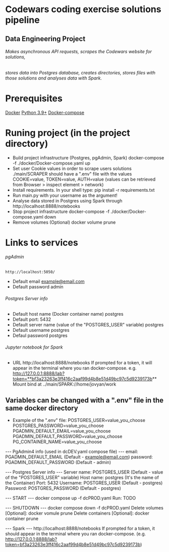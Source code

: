 # Codewars coding exercise solutions pipeline

## Data Engineering Project
###### Makes asynchronous API requests, scrapes the Codewars website for solutions,
###### stores data into Postgres database, creates directories, stores files with those solutions and analyses data with Spark.

# Prerequisites
[Docker](https://docs.docker.com/get-docker/)
[Python 3.9+](https://www.python.org/)
[Docker-compose](https://docs.docker.com/compose/install/)

# Runing project (in the project directory)
- Build project infrastructure (Postgres, pgAdmin, Spark)
    docker-compose -f ./docker/Docker-compose.yaml up
- Set user Cookie values in order to scrape users solutions
./main/SCRAPER should have a ".env" file with the values COOKIE=value, TOKEN=value, AUTH=value 
(values can be retrieved from Browser > inspect element > network)
- Install requirements. In your shell type:
    pip install -r requirements.txt
- Run main.py with your username as the argument!
- Analyse data stored in Postgres using Spark through
    http://localhost:8888/notebooks
- Stop project infrastructure
    docker-compose -f ./docker/Docker-compose.yaml down
- Remove volumes (Optional)
    docker volume prune

# Links to services
###### pgAdmin
    http://localhost:5050/
- Default email
    example@email.com
- Default password
    admin
###### Postgres Server info
- Default host name (Docker container name)
    postgres
- Default port:
    5432
- Default server name (value of the "POSTGRES_USER" variable)
    postgres
- Default username
    postgres
- Defaul password
    postgres
###### Jupyter notebook for Spark
- URL
    http://localhost:8888/notebooks
If prompted for a token, it will appear in the terminal where you ran docker-compose. 
e.g. http://127.0.0.1:8888/lab?token=**bf3a23263e3ff416c2aaf99d4b8e51d49bc97c5d9239173b**
Mount bind at ../main/SPARK://home/jovyan/work
   
## Variables can be changed with a ".env" file in the same docker directory
- Example of the ".env" file:
    POSTGRES_USER=value_you_choose
    POSTGRES_PASSWORD=value_you_choose
    PGADMIN_DEFAULT_EMAIL=value_you_choose
    PGADMIN_DEFAULT_PASSWORD=value_you_choose
    PG_CONTAINER_NAME=value_you_choose














--- PgAdmin4 info (used in dcDEV.yaml compose file) ---
email: PGADMIN_DEFAULT_EMAIL (Default - example@email.com)
password: PGADMIN_DEFAULT_PASSWORD (Default - admin)

--- Postgres Server info ---
Server name: POSTGRES_USER (Default - value of the "POSTGRES_USER" variable) 
Host name: postgres (It's the name of the Container)
Port: 5432
Username: POSTGRES_USER (Default - postgres)
Password: POSTGRES_PASSWORD (Default - postgres)

--- START ---
docker compose up -f dcPROD.yaml
Run: TODO

--- SHUTDOWN ---
docker compose down -f dcPROD.yaml
Delete volumes [Optional]: docker vomule prune
Delete containers [Optional]: docker container prune


--- Spark ---
http://localhost:8888/notebooks
If prompted for a token, it should appear in the terminal where you ran docker-compose. 
(e.g. http://127.0.0.1:8888/lab?token=bf3a23263e3ff416c2aaf99d4b8e51d49bc97c5d9239173b)
